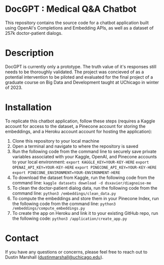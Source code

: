 # DocGPT : Medical Q&A Chatbot
This repository contains the source code for a chatbot application built using OpenAI's Completions and Embedding APIs, as well as a dataset of 257k doctor-patient dialogs.

# Description
DocGPT is currently only a prototype. The truth value of it's responses still needs to be thoroughly validated. The project was concieved of as a potential intervention to be piloted and evaluated for the final project of a graduate course on Big Data and Development taught at UChicago in winter of 2023.

# Installation
To replicate this chatbot application, follow these steps (requires a Kaggle account for access to the dataset, a Pinecone account for storing the embeddings, and a Heroku account account for hosting the application):

1. Clone this repository to your local machine
2. Open a terminal and navigate to where the repository is saved
3. Run the following code from the command line to securely save private variables associated with your Kaggle, OpenAI, and Pinecone accounts to your local environment:
    `export KAGGLE_KEY=YOUR-KEY-HERE`
    `export OPENAI_API_KEY=YOUR-KEY-HERE`
    `export PINECONE_API_KEY=YOUR-KEY-HERE`
    `export PINECONE_ENVIRONMENT=YOUR-ENVIRONMENT-HERE`
4. To download the dataset from Kaggle, run the following code from the command line:
    `kaggle datasets download -d dsxavier/diagnoise-me`
5. To clean the doctor-patient dialog data, run the following code from the command line:
    `python3 /embeddings/clean_data.py`
6. To compute the embeddings and store them in your Pinecone Index, run the following code from the command line:
    `python3 /embeddings/compute_embeddings.py`
7. To create the app on Heroku and link it to your existing GitHub repo, run the following code:
    `python3 /application/create_app.py`

# Contact
If you have any questions or concerns, please feel free to reach out to Dustin Marshall (dustinmarshall@uchicago.edu).
